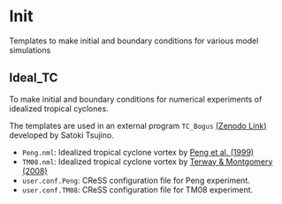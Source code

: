 # Init
Templates to make initial and boundary conditions for various model simulations

## Ideal_TC
To make initial and boundary conditions for numerical experiments of idealized tropical cyclones. 

The templates are used in an external program `TC_Bogus` [(Zenodo Link)](https://doi.org/10.5281/zenodo.4558393) developed by Satoki Tsujino. 
* `Peng.nml`: Idealized tropical cyclone vortex by [Peng et al. (1999)](https://doi.org/10.1175/1520-0469(1999)056<1404:ANSOTC>2.0.CO;2)
* `TM08.nml`: Idealized tropical cyclone vortex by [Terway & Montgomery (2008)](https://doi.org/10.1029/2007JD008897)
* `user.conf.Peng`: CReSS configuration file for Peng experiment.
* `user.conf.TM08`: CReSS configuration file for TM08 experiment.
